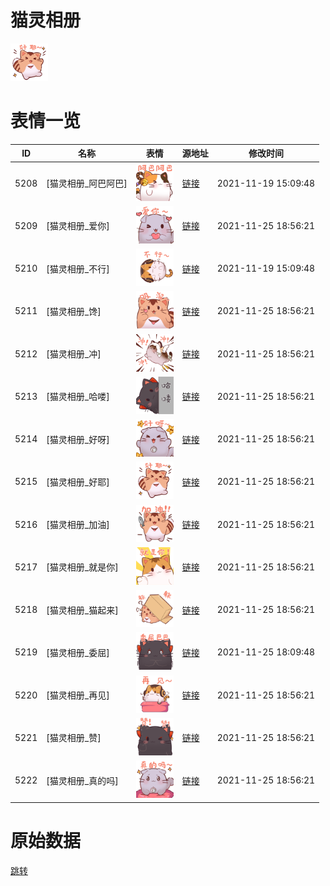 # 猫灵相册

<img src="./cover.png" height="60" alt="cover" />

# 表情一览

|ID|名称|表情|源地址|修改时间|
|----|----|----|----|----|
|5208|[猫灵相册_阿巴阿巴]|<img src="./pic/005208_%5B猫灵相册_阿巴阿巴%5D.png" height="60" alt="阿巴阿巴"/>|[链接](http://i0.hdslb.com/bfs/emote/1e0a070775f2e6b128cc486cd4a306b3c30e8bcf.png)|2021-11-19 15:09:48|
|5209|[猫灵相册_爱你]|<img src="./pic/005209_%5B猫灵相册_爱你%5D.png" height="60" alt="爱你"/>|[链接](http://i0.hdslb.com/bfs/emote/a5faa13b36ad74a5584c85756e6a1d5453d56035.png)|2021-11-25 18:56:21|
|5210|[猫灵相册_不行]|<img src="./pic/005210_%5B猫灵相册_不行%5D.png" height="60" alt="不行"/>|[链接](http://i0.hdslb.com/bfs/emote/ebee6e12bd4abe85c0e487971a10d136d6ab2c64.png)|2021-11-19 15:09:48|
|5211|[猫灵相册_馋]|<img src="./pic/005211_%5B猫灵相册_馋%5D.png" height="60" alt="馋"/>|[链接](http://i0.hdslb.com/bfs/emote/6177cac105d0c7e2fa4784787770ae2b17db029f.png)|2021-11-25 18:56:21|
|5212|[猫灵相册_冲]|<img src="./pic/005212_%5B猫灵相册_冲%5D.png" height="60" alt="冲"/>|[链接](http://i0.hdslb.com/bfs/emote/279c95c91c784af837e0ee032e76850b4ee5bef9.png)|2021-11-25 18:56:21|
|5213|[猫灵相册_哈喽]|<img src="./pic/005213_%5B猫灵相册_哈喽%5D.png" height="60" alt="哈喽"/>|[链接](http://i0.hdslb.com/bfs/emote/8f0c1bc573e053dd5b30ca01bea33a47b10a56d9.png)|2021-11-25 18:56:21|
|5214|[猫灵相册_好呀]|<img src="./pic/005214_%5B猫灵相册_好呀%5D.png" height="60" alt="好呀"/>|[链接](http://i0.hdslb.com/bfs/emote/9de2186a044b47d2b501456fa9e6c414a3685edb.png)|2021-11-25 18:56:21|
|5215|[猫灵相册_好耶]|<img src="./pic/005215_%5B猫灵相册_好耶%5D.png" height="60" alt="好耶"/>|[链接](http://i0.hdslb.com/bfs/emote/f33c8859b8221f7a24664419017b2aa1e8bda046.png)|2021-11-25 18:56:21|
|5216|[猫灵相册_加油]|<img src="./pic/005216_%5B猫灵相册_加油%5D.png" height="60" alt="加油"/>|[链接](http://i0.hdslb.com/bfs/emote/c705425a3bcf0cbde0c6d170ab7ce99f9ea47594.png)|2021-11-25 18:56:21|
|5217|[猫灵相册_就是你]|<img src="./pic/005217_%5B猫灵相册_就是你%5D.png" height="60" alt="就是你"/>|[链接](http://i0.hdslb.com/bfs/emote/7a7a6654012d58bcbbeb9aec8c8243b1a06cb94f.png)|2021-11-25 18:56:21|
|5218|[猫灵相册_猫起来]|<img src="./pic/005218_%5B猫灵相册_猫起来%5D.png" height="60" alt="猫起来"/>|[链接](http://i0.hdslb.com/bfs/emote/a4c49444d983623d47d1220c4d79f7f1dce8a0b4.png)|2021-11-25 18:56:21|
|5219|[猫灵相册_委屈]|<img src="./pic/005219_%5B猫灵相册_委屈%5D.png" height="60" alt="委屈"/>|[链接](http://i0.hdslb.com/bfs/emote/bd711d64f70cdc347a63174e3a9e329fc12a678f.png)|2021-11-25 18:09:48|
|5220|[猫灵相册_再见]|<img src="./pic/005220_%5B猫灵相册_再见%5D.png" height="60" alt="再见"/>|[链接](http://i0.hdslb.com/bfs/emote/956d842f4dd04d28741f944cc26eddb2894d9a2a.png)|2021-11-25 18:56:21|
|5221|[猫灵相册_赞]|<img src="./pic/005221_%5B猫灵相册_赞%5D.png" height="60" alt="赞"/>|[链接](http://i0.hdslb.com/bfs/emote/789584c129c9ec39152a88346ffd5906d49b1922.png)|2021-11-25 18:56:21|
|5222|[猫灵相册_真的吗]|<img src="./pic/005222_%5B猫灵相册_真的吗%5D.png" height="60" alt="真的吗"/>|[链接](http://i0.hdslb.com/bfs/emote/43c45a05f6b945f47ab9892bdf6f9a4b32e1cb95.png)|2021-11-25 18:56:21|

# 原始数据

[跳转](./raw.json)

